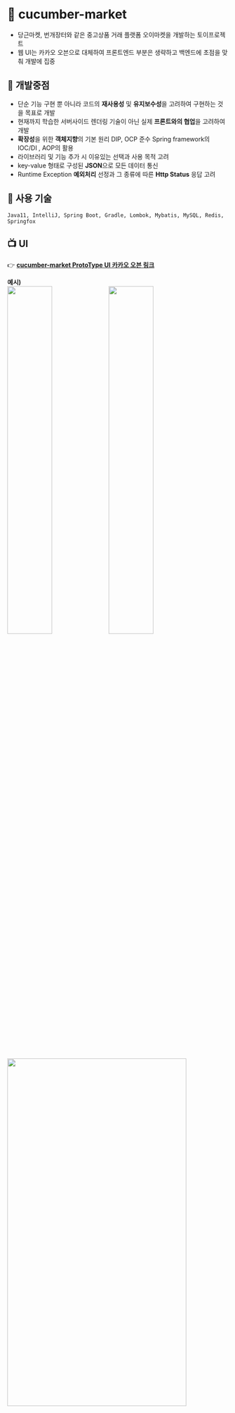 # :file_folder: cucumber-market
- 당근마켓, 번개장터와 같은 중고상품 거래 플랫폼 오이마켓을 개발하는 토이프로젝트     
- 웹 UI는 카카오 오븐으로 대체하여 프론트엔드 부분은 생략하고 백엔드에 초점을 맞춰 개발에 집중

## :pushpin: 개발중점   
- 단순 기능 구현 뿐 아니라 코드의 **재사용성** 및 **유지보수성**을 고려하여 구현하는 것을 목표로 개발   
- 현재까지 학습한 서버사이드 렌더링 기술이 아닌 실제 **프론트와의 협업**을 고려하여 개발   
- **확장성**을 위한 **객체지향**의 기본 원리 DIP, OCP 준수 Spring framework의 IOC/DI , AOP의 활용
- 라이브러리 및 기능 추가 시 이유있는 선택과 사용 목적 고려
- key-value 형태로 구성된 **JSON**으로 모든 데이터 통신 
- Runtime Exception **예외처리** 선정과 그 종류에 따른 **Http Status** 응답 고려

## :wrench: 사용 기술
```
Java11, IntelliJ, Spring Boot, Gradle, Lombok, Mybatis, MySQL, Redis, Springfox
```

## :tv: UI
:point_right: [**cucumber-market ProtoType UI 카카오 오븐 링크**](https://ovenapp.io/view/nlfjeRbawILO48ugsXrRsyt6UI2Bdusk/)  
   
**예시)**  
<img src = "https://user-images.githubusercontent.com/86584999/145705214-6410f8b0-ef25-4517-972d-68329e6f3b28.PNG" width="45%" height="45%">
<img src = "https://user-images.githubusercontent.com/86584999/145706031-3427ba29-a88e-4392-8dda-e1e1fa5ea1e5.PNG" width="45%" height="45%">
<img src = "https://user-images.githubusercontent.com/86584999/145706256-0811c927-a8e4-45b1-8071-cc0b61496879.PNG" width="90%" height="45%">

## 아키텍처
mysql 아키텍처 링크   
Redis 아키텍처 링크   
패키지 구조 아키텍처 링크(그림판)

## ERD
이미지
* 자세한 사항 링크 -> Used RDBMS MySQL, 왜 이렇게 구성했는가 남겨놓기

## 주요 기능
* 각 기능별 비지니스 로직 링크 -> 
* 각 기능별 Use Case 링크 ->

사용자
회원가입 및 로그인 -> 아이디 중복 체크, 비밀번호 암호화, 회원정보 수정, 회원탈퇴   
//물품 카테고리에 따른 검색 기능 -> 대분류, 소분류   
글제목, 작성자 아이디에 따른 검색 기능   
검색된 물품 정렬 기능 -> 최신순,    
판매물품 등록   
글 작성자와 댓글 작성자만 볼수있는 댓글 기능   

관리자   

## 프로젝트를 진행하며 겪은 Issue
링크

